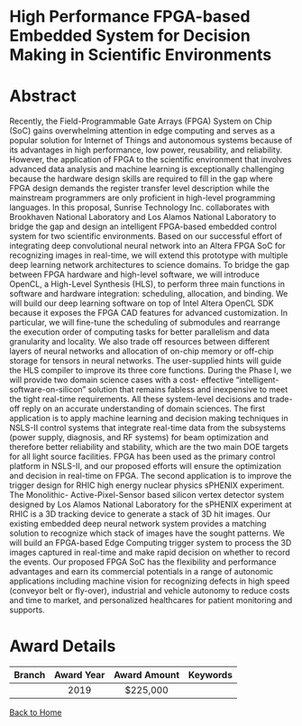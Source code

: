 
High Performance FPGA-based Embedded System for Decision Making in Scientific Environments
==========================================================================================

# Abstract


Recently, the Field-Programmable Gate Arrays (FPGA) System on Chip (SoC) gains overwhelming attention in edge computing and serves as a popular solution for Internet of Things and autonomous systems because of its advantages in high performance, low power, reusability, and reliability. However, the application of FPGA to the scientific environment that involves advanced data analysis and machine learning is exceptionally challenging because the hardware design skills are required to fill in the gap where FPGA design demands the register transfer level description while the mainstream programmers are only proficient in high-level programming languages. In this proposal, Sunrise Technology Inc. collaborates with Brookhaven National Laboratory and Los Alamos National Laboratory to bridge the gap and design an intelligent FPGA-based embedded control system for two scientific environments. Based on our successful effort of integrating deep convolutional neural network into an Altera FPGA SoC for recognizing images in real-time, we will extend this prototype with multiple deep learning network architectures to science domains. To bridge the gap between FPGA hardware and high-level software, we will introduce OpenCL, a High-Level Synthesis (HLS), to perform three main functions in software and hardware integration: scheduling, allocation, and binding. We will build our deep learning software on top of Intel Altera OpenCL SDK because it exposes the FPGA CAD features for advanced customization. In particular, we will fine-tune the scheduling of submodules and rearrange the execution order of computing tasks for better parallelism and data granularity and locality. We also trade off resources between different layers of neural networks and allocation of on-chip memory or off-chip storage for tensors in neural networks. The user-supplied hints will guide the HLS compiler to improve its three core functions. During the Phase I, we will provide two domain science cases with a cost- effective “intelligent-software-on-silicon” solution that remains fabless and inexpensive to meet the tight real-time requirements. All these system-level decisions and trade-off reply on an accurate understanding of domain sciences. The first application is to apply machine learning and decision making techniques in NSLS-II control systems that integrate real-time data from the subsystems (power supply, diagnosis, and RF systems) for beam optimization and therefore better reliability and stability, which are the two main DOE targets for all light source facilities. FPGA has been used as the primary control platform in NSLS-II, and our proposed efforts will ensure the optimization and decision in real-time on FPGA. The second application is to improve the trigger design for RHIC high energy nuclear physics sPHENIX experiment. The Monolithic- Active-Pixel-Sensor based silicon vertex detector system designed by Los Alamos National Laboratory for the sPHENIX experiment at RHIC is a 3D tracking device to generate a stack of 3D hit images. Our existing embedded deep neural network system provides a matching solution to recognize which stack of images have the sought patterns. We will build an FPGA-based Edge Computing trigger system to process the 3D images captured in real-time and make rapid decision on whether to record the events. Our proposed FPGA SoC has the flexibility and performance advantages and earn its commercial potentials in a range of autonomic applications including machine vision for recognizing defects in high speed (conveyor belt or fly-over), industrial and vehicle autonomy to reduce costs and time to market, and personalized healthcares for patient monitoring and supports.  

# Award Details

|Branch|Award Year|Award Amount|Keywords|
| :---: | :---: | :---: | :---: |
||2019|$225,000||
  
  


[Back to Home](https://github.com/chrischow/dod_sbir_awards/CC/#763)